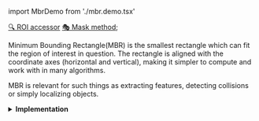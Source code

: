 import MbrDemo from './mbr.demo.tsx'

[&#128269; ROI accessor](#)
[🎭 Mask method](#);

Minimum Bounding Rectangle(MBR) is the smallest rectangle which can fit the region of interest in question.
The rectangle is aligned with the coordinate axes (horizontal and vertical), making it simpler to compute and work with in many algorithms.

MBR is relevant for such things as extracting features, detecting collisions or simply localizing objects.

<details><summary><b>Implementation</b></summary>

Here's how Minimum Bounding Rectangle is calculated in ImageJS:

</details>
